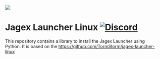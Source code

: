 ![](https://runescape.wiki/images/thumb/Jagex_Launcher_icon.png/128px-Jagex_Launcher_icon.png)
# Jagex Launcher Linux [![Discord](https://img.shields.io/discord/828918474784768010)](https://discord.gg/aX7GT2Mkdu)

This repository contains a library to install the Jagex Launcher using Python. It is based on the <https://github.com/TormStorm/jagex-launcher-linux>
